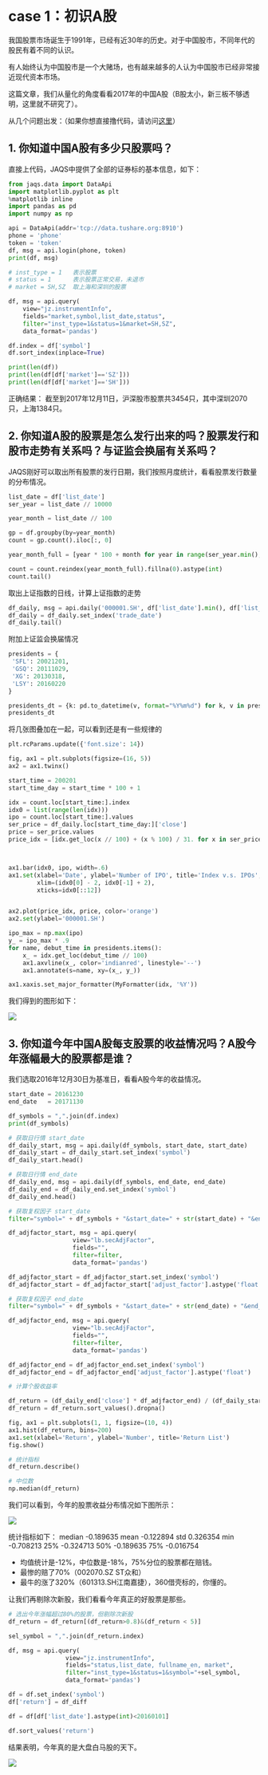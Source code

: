 # case 1：初识A股

我国股票市场诞生于1991年，已经有近30年的历史。对于中国股市，不同年代的股民有着不同的认识。

有人始终认为中国股市是一个大赌场，也有越来越多的人认为中国股市已经非常接近现代资本市场。

这篇文章，我们从量化的角度看看2017年的中国A股（B股太小，新三板不够透明，这里就不研究了）。

从几个问题出发：（如果你想直接撸代码，请访问[这里](https://github.com/PKUJohnson/LearnJaqsByExample/blob/master/notebook/case1.ipynb)）

## 1. 你知道中国A股有多少只股票吗？

直接上代码，JAQS中提供了全部的证券标的基本信息，如下：
```python
from jaqs.data import DataApi
import matplotlib.pyplot as plt
%matplotlib inline
import pandas as pd
import numpy as np

api = DataApi(addr='tcp://data.tushare.org:8910')
phone = 'phone'
token = 'token'
df, msg = api.login(phone, token)
print(df, msg)

# inst_type = 1   表示股票
# status = 1      表示股票正常交易，未退市
# market = SH,SZ  取上海和深圳的股票

df, msg = api.query(
    view="jz.instrumentInfo",
    fields="market,symbol,list_date,status",
    filter="inst_type=1&status=1&market=SH,SZ",
    data_format='pandas')

df.index = df['symbol']
df.sort_index(inplace=True)

print(len(df))
print(len(df[df['market']=='SZ']))
print(len(df[df['market']=='SH']))
```
正确结果：
截至到2017年12月11日，沪深股市股票共3454只，其中深圳2070只，上海1384只。

## 2. 你知道A股的股票是怎么发行出来的吗？股票发行和股市走势有关系吗？与证监会换届有关系吗？

JAQS刚好可以取出所有股票的发行日期，我们按照月度统计，看看股票发行数量的分布情况。

```python
list_date = df['list_date']
ser_year = list_date // 10000

year_month = list_date // 100

gp = df.groupby(by=year_month)
count = gp.count().iloc[:, 0]

year_month_full = [year * 100 + month for year in range(ser_year.min(), ser_year.max()+1) for month in range(1, 13)]

count = count.reindex(year_month_full).fillna(0).astype(int)
count.tail()
```

取出上证指数的日线，计算上证指数的走势
```python
df_daily, msg = api.daily('000001.SH', df['list_date'].min(), df['list_date'].max())
df_daily = df_daily.set_index('trade_date')
df_daily.tail()
```

附加上证监会换届情况
```python
presidents = {
 'SFL': 20021201,
 'GSQ': 20111029,
 'XG': 20130318,
 'LSY': 20160220
}

presidents_dt = {k: pd.to_datetime(v, format="%Y%m%d") for k, v in presidents.items()}
presidents_dt
```

将几张图叠加在一起，可以看到还是有一些规律的
```python
plt.rcParams.update({'font.size': 14})

fig, ax1 = plt.subplots(figsize=(16, 5))
ax2 = ax1.twinx()

start_time = 200201
start_time_day = start_time * 100 + 1

idx = count.loc[start_time:].index
idx0 = list(range(len(idx)))
ipo = count.loc[start_time:].values
ser_price = df_daily.loc[start_time_day:]['close']
price = ser_price.values
price_idx = [idx.get_loc(x // 100) + (x % 100) / 31. for x in ser_price.index]



ax1.bar(idx0, ipo, width=.6)
ax1.set(xlabel='Date', ylabel='Number of IPO', title='Index v.s. IPOs',
        xlim=(idx0[0] - 2, idx0[-1] + 2),
        xticks=idx0[::12])


ax2.plot(price_idx, price, color='orange')
ax2.set(ylabel='000001.SH')

ipo_max = np.max(ipo)
y_ = ipo_max * .9
for name, debut_time in presidents.items():
    x_ = idx.get_loc(debut_time // 100)
    ax1.axvline(x_, color='indianred', linestyle='--')
    ax1.annotate(s=name, xy=(x_, y_))

ax1.xaxis.set_major_formatter(MyFormatter(idx, '%Y'))
```

我们得到的图形如下：

![](https://github.com/PKUJohnson/LearnJaqsByExample/blob/master/image/case1.png)

## 3. 你知道今年中国A股每支股票的收益情况吗？A股今年涨幅最大的股票都是谁？

我们选取2016年12月30日为基准日，看看A股今年的收益情况。

```python
start_date = 20161230
end_date   = 20171130

df_symbols = ",".join(df.index)
print(df_symbols)

# 获取日行情 start_date
df_daily_start, msg = api.daily(df_symbols, start_date, start_date)
df_daily_start = df_daily_start.set_index('symbol')
df_daily_start.head()

# 获取日行情 end_date
df_daily_end, msg = api.daily(df_symbols, end_date, end_date)
df_daily_end = df_daily_end.set_index('symbol')
df_daily_end.head()

# 获取复权因子 start_date
filter="symbol=" + df_symbols + "&start_date=" + str(start_date) + "&end_date=" + str(start_date)

df_adjfactor_start, msg = api.query(
                  view="lb.secAdjFactor",
                  fields="",
                  filter=filter,
                  data_format='pandas')

df_adjfactor_start = df_adjfactor_start.set_index('symbol')
df_adjfactor_start = df_adjfactor_start['adjust_factor'].astype('float')

# 获取复权因子 end_date
filter="symbol=" + df_symbols + "&start_date=" + str(end_date) + "&end_date=" + str(end_date)

df_adjfactor_end, msg = api.query(
                  view="lb.secAdjFactor",
                  fields="",
                  filter=filter,
                  data_format='pandas')

df_adjfactor_end = df_adjfactor_end.set_index('symbol')
df_adjfactor_end = df_adjfactor_end['adjust_factor'].astype('float')

# 计算个股收益率

df_return = (df_daily_end['close'] * df_adjfactor_end) / (df_daily_start['close'] * df_adjfactor_start) - 1.0
df_return = df_return.sort_values().dropna()

fig, ax1 = plt.subplots(1, 1, figsize=(10, 4))
ax1.hist(df_return, bins=200)
ax1.set(xlabel='Return', ylabel='Number', title='Return List')
fig.show()

# 统计指标
df_return.describe()

# 中位数
np.median(df_return)
```

我们可以看到，今年的股票收益分布情况如下图所示：

![](https://github.com/PKUJohnson/LearnJaqsByExample/blob/master/image/case1-2.png)

统计指标如下：
median     -0.189635
mean       -0.122894
std         0.326354
min        -0.708213
25%        -0.324713
50%        -0.189635
75%        -0.016754

+ 均值统计是-12%，中位数是-18%，75%分位的股票都在赔钱。
+ 最惨的赔了70%（002070.SZ ST众和）
+ 最牛的涨了320%（601313.SH江南嘉捷），360借壳标的，你懂的。

让我们再剔除次新股，我们看看今年真正的好股票是那些。

```python
# 选出今年涨幅超过80%的股票，但剔除次新股
df_return = df_return[(df_return>0.8)&(df_return < 5)]

sel_symbol = ",".join(df_return.index)

df, msg = api.query(
                view="jz.instrumentInfo",
                fields="status,list_date, fullname_en, market",
                filter="inst_type=1&status=1&symbol="+sel_symbol,
                data_format='pandas')

df = df.set_index('symbol')
df['return'] = df_diff

df = df[df['list_date'].astype(int)<20160101]

df.sort_values('return')
```

结果表明，今年真的是大盘白马股的天下。

![](https://github.com/PKUJohnson/LearnJaqsByExample/blob/master/image/case1-3.png)



